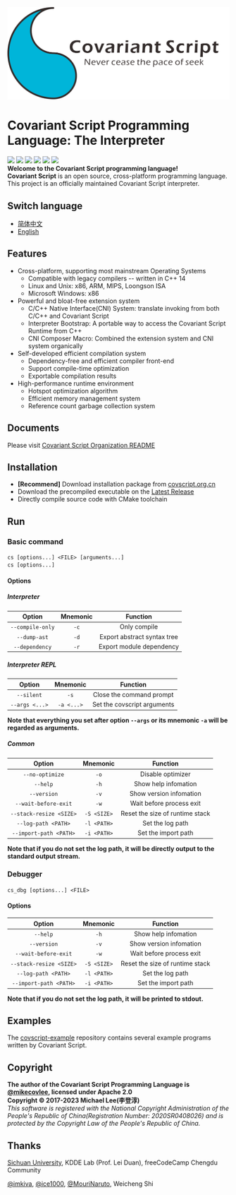![](https://github.com/covscript/covscript/raw/master/docs/covariant_script_wide.png)

# Covariant Script Programming Language: The Interpreter #

![](https://github.com/covscript/covscript/workflows/build/badge.svg)
[![](https://img.shields.io/github/stars/covscript/covscript?logo=GitHub)](https://github.com/covscript/covscript/stargazers)
[![](https://img.shields.io/github/license/covscript/covscript)](http://www.apache.org/licenses/LICENSE-2.0)
[![](https://img.shields.io/github/v/release/covscript/covscript)](https://github.com/covscript/covscript/releases/latest)
![](https://github.com/covscript/covscript/workflows/CodeQL/badge.svg)
[![](https://img.shields.io/github/languages/top/covscript/covscript)](http://www.cplusplus.com/)  
**Welcome to the Covariant Script programming language!**  
**Covariant Script** is an open source, cross-platform programming language.  
This project is an officially maintained Covariant Script interpreter.

## Switch language ##

- [简体中文](./README-zh.md)
- [English](./README.md)

## Features ##

+ Cross-platform, supporting most mainstream Operating Systems
    + Compatible with legacy compilers -- written in C++ 14
    + Linux and Unix: x86, ARM, MIPS, Loongson ISA
    + Microsoft Windows: x86
+ Powerful and bloat-free extension system
    + C/C++ Native Interface(CNI) System: translate invoking from both C/C++ and Covariant Script
    + Interpreter Bootstrap: A portable way to access the Covariant Script Runtime from C++
    + CNI Composer Macro: Combined the extension system and CNI system organically
+ Self-developed efficient compilation system
    + Dependency-free and efficient compiler front-end
    + Support compile-time optimization
    + Exportable compilation results
+ High-performance runtime environment
    + Hotspot optimization algorithm
    + Efficient memory management system
    + Reference count garbage collection system

## Documents ##

Please visit [Covariant Script Organization README](https://github.com/covscript/README)

## Installation ##

+ **[Recommend]** Download installation package from [covscript.org.cn](http://covscript.org.cn)
+ Download the precompiled executable on the [Latest Release](https://github.com/covscript/covscript/releases/latest)
+ Directly compile source code with CMake toolchain

## Run ##

### Basic command ###

`cs [options...] <FILE> [arguments...]`  
`cs [options...]`

#### Options ####

##### Interpreter #####

Option|Mnemonic|Function
:---:|:---:|:--:
`--compile-only`|`-c`|Only compile
`--dump-ast`|`-d`|Export abstract syntax tree
`--dependency`|`-r`|Export module dependency

##### Interpreter REPL #####

Option|Mnemonic|Function
:---:|:---:|:--:
`--silent`|`-s`|Close the command prompt
`--args <...>`|`-a <...>`|Set the covscript arguments

**Note that everything you set after option `--args` or its mnemonic `-a` will be regarded as arguments.**

##### Common #####

Option|Mnemonic|Function
:---:|:---:|:--:
`--no-optimize`|`-o`|Disable optimizer
`--help`|`-h`|Show help infomation
`--version`|`-v`|Show version infomation
`--wait-before-exit`|`-w`|Wait before process exit
`--stack-resize <SIZE>`|`-S <SIZE>`|Reset the size of runtime stack
`--log-path <PATH>`|`-l <PATH>` |Set the log path
`--import-path <PATH>`|`-i <PATH>`|Set the import path

**Note that if you do not set the log path, it will be directly output to the standard output stream.**

### Debugger ###

`cs_dbg [options...] <FILE>`

#### Options ####

Option|Mnemonic|Function
:---:|:---:|:--:
`--help`|`-h`|Show help infomation
`--version`|`-v`|Show version infomation
`--wait-before-exit`|`-w`|Wait before process exit
`--stack-resize <SIZE>`|`-S <SIZE>`|Reset the size of runtime stack
`--log-path <PATH>`|`-l <PATH>`|Set the log path
`--import-path <PATH>`|`-i <PATH>`|Set the import path

**Note that if you do not set the log path, it will be printed to stdout.**

## Examples ##

The [covscript-example](https://github.com/covscript/covscript-example) repository contains several example programs written by Covariant Script.

## Copyright ##

**The author of the Covariant Script Programming Language is [@mikecovlee](https://github.com/mikecovlee/), licensed
under Apache 2.0**  
**Copyright © 2017-2023 Michael Lee(李登淳)**  
*This software is registered with the National Copyright Administration of the People's Republic of China(Registration
Number: 2020SR0408026) and is protected by the Copyright Law of the People's Republic of China.*

## Thanks ##

[Sichuan University](http://scu.edu.cn/), KDDE Lab (Prof. Lei Duan), freeCodeCamp Chengdu Community

[@imkiva](https://github.com/imkiva/), [@ice1000](https://github.com/ice1000/),
[@MouriNaruto](https://github.com/MouriNaruto), Weicheng Shi